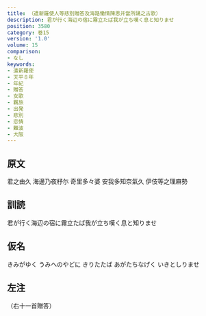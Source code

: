 ```yaml
---
title: （遣新羅使人等悲別贈答及海路慟情陳思并當所誦之古歌）
description: 君が行く海辺の宿に霧立たば我が立ち嘆く息と知りませ
position: 3580
category: 巻15
version: '1.0'
volume: 15
comparison:
- なし
keywords:
- 遣新羅使
- 天平８年
- 年紀
- 贈答
- 女歌
- 羈旅
- 出発
- 悲別
- 恋情
- 難波
- 大阪
---
```


## 原文

君之由久 海邊乃夜杼尓 奇里多々婆 安我多知奈氣久 伊伎等之理麻勢

## 訓読

君が行く海辺の宿に霧立たば我が立ち嘆く息と知りませ

## 仮名

きみがゆく うみへのやどに きりたたば あがたちなげく いきとしりませ

## 左注

（右十一首贈答）
